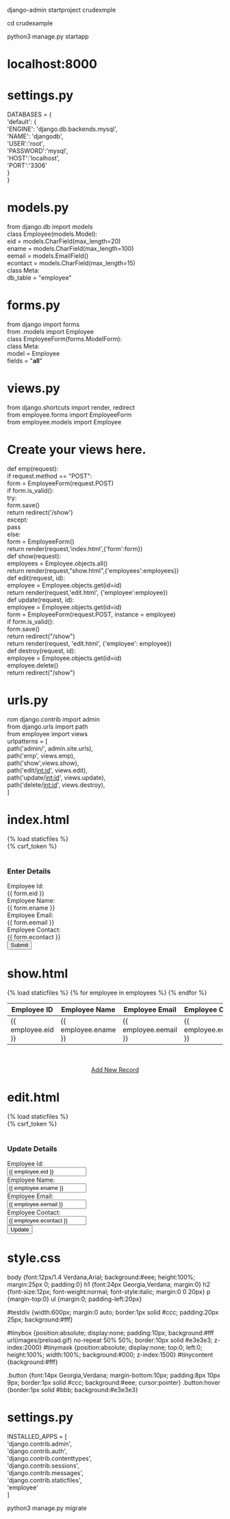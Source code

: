django-admin startproject crudexmple

cd crudexample

python3 manage.py startapp

# localhost:8000

# settings.py
DATABASES = {  
    'default': {  
        'ENGINE': 'django.db.backends.mysql',  
        'NAME': 'djangodb',  
        'USER':'root',  
        'PASSWORD':'mysql',  
        'HOST':'localhost',  
        'PORT':'3306'  
    }  
}  

# models.py
from django.db import models  
class Employee(models.Model):  
    eid = models.CharField(max_length=20)  
    ename = models.CharField(max_length=100)  
    eemail = models.EmailField()  
    econtact = models.CharField(max_length=15)  
    class Meta:  
        db_table = "employee"  

# forms.py

from django import forms  
from .models import Employee  
class EmployeeForm(forms.ModelForm):  
    class Meta:  
        model = Employee  
        fields = "__all__" 

# views.py

from django.shortcuts import render, redirect  
from employee.forms import EmployeeForm  
from employee.models import Employee  
# Create your views here.  
def emp(request):  
    if request.method == "POST":  
        form = EmployeeForm(request.POST)  
        if form.is_valid():  
            try:  
                form.save()  
                return redirect('/show')  
            except:  
                pass  
    else:  
        form = EmployeeForm()  
    return render(request,'index.html',{'form':form})  
def show(request):  
    employees = Employee.objects.all()  
    return render(request,"show.html",{'employees':employees})  
def edit(request, id):  
    employee = Employee.objects.get(id=id)  
    return render(request,'edit.html', {'employee':employee})  
def update(request, id):  
    employee = Employee.objects.get(id=id)  
    form = EmployeeForm(request.POST, instance = employee)  
    if form.is_valid():  
        form.save()  
        return redirect("/show")  
    return render(request, 'edit.html', {'employee': employee})  
def destroy(request, id):  
    employee = Employee.objects.get(id=id)  
    employee.delete()  
    return redirect("/show")  


# urls.py
rom django.contrib import admin  
from django.urls import path  
from employee import views  
urlpatterns = [  
    path('admin/', admin.site.urls),  
    path('emp', views.emp),  
    path('show',views.show),  
    path('edit/<int:id>', views.edit),  
    path('update/<int:id>', views.update),  
    path('delete/<int:id>', views.destroy),  
]  

# index.html

<!DOCTYPE html>  
<html lang="en">  
<head>  
    <meta charset="UTF-8">  
    <title>Index</title>  
    {% load staticfiles %}  
    <link rel="stylesheet" href="{% static 'css/style.css' %}"/>  
</head>  
<body>  
<form method="POST" class="post-form" action="/emp">  
        {% csrf_token %}  
    <div class="container">  
<br>  
    <div class="form-group row">  
    <label class="col-sm-1 col-form-label"></label>  
    <div class="col-sm-4">  
    <h3>Enter Details</h3>  
    </div>  
  </div>  
    <div class="form-group row">  
    <label class="col-sm-2 col-form-label">Employee Id:</label>  
    <div class="col-sm-4">  
      {{ form.eid }}  
    </div>  
  </div>  
  <div class="form-group row">  
    <label class="col-sm-2 col-form-label">Employee Name:</label>  
    <div class="col-sm-4">  
      {{ form.ename }}  
    </div>  
  </div>  
    <div class="form-group row">  
    <label class="col-sm-2 col-form-label">Employee Email:</label>  
    <div class="col-sm-4">  
      {{ form.eemail }}  
    </div>  
  </div>  
    <div class="form-group row">  
    <label class="col-sm-2 col-form-label">Employee Contact:</label>  
    <div class="col-sm-4">  
      {{ form.econtact }}  
    </div>  
  </div>  
    <div class="form-group row">  
    <label class="col-sm-1 col-form-label"></label>  
    <div class="col-sm-4">  
    <button type="submit" class="btn btn-primary">Submit</button>  
    </div>  
  </div>  
    </div>  
</form>  
</body>  
</html>  


# show.html


<!DOCTYPE html>  
<html lang="en">  
<head>  
    <meta charset="UTF-8">  
    <title>Employee Records</title>  
     {% load staticfiles %}  
    <link rel="stylesheet" href="{% static 'css/style.css' %}"/>  
</head>  
<body>  
<table class="table table-striped table-bordered table-sm">  
    <thead class="thead-dark">  
    <tr>  
        <th>Employee ID</th>  
        <th>Employee Name</th>  
        <th>Employee Email</th>  
        <th>Employee Contact</th>  
        <th>Actions</th>  
    </tr>  
    </thead>  
    <tbody>  
{% for employee in employees %}  
    <tr>  
        <td>{{ employee.eid }}</td>  
        <td>{{ employee.ename }}</td>  
        <td>{{ employee.eemail }}</td>  
        <td>{{ employee.econtact }}</td>  
        <td>  
            <a href="/edit/{{ employee.id }}"><span class="glyphicon glyphicon-pencil" >Edit</span></a>  
            <a href="/delete/{{ employee.id }}">Delete</a>  
        </td>  
    </tr>  
{% endfor %}  
    </tbody>  
</table>  
<br>  
<br>  
<center><a href="/emp" class="btn btn-primary">Add New Record</a></center>  
</body>  
</html>
 

# edit.html

<!DOCTYPE html>  
<html lang="en">  
<head>  
    <meta charset="UTF-8">  
    <title>Index</title>  
    {% load staticfiles %}  
    <link rel="stylesheet" href="{% static 'css/style.css' %}"/>  
</head>  
<body>  
<form method="POST" class="post-form" action="/update/{{employee.id}}">  
        {% csrf_token %}  
    <div class="container">  
<br>  
    <div class="form-group row">  
    <label class="col-sm-1 col-form-label"></label>  
    <div class="col-sm-4">  
    <h3>Update Details</h3>  
    </div>  
  </div>  
    <div class="form-group row">  
    <label class="col-sm-2 col-form-label">Employee Id:</label>  
    <div class="col-sm-4">  
        <input type="text" name="eid" id="id_eid" required maxlength="20" value="{{ employee.eid }}"/>  
    </div>  
  </div>  
  <div class="form-group row">  
    <label class="col-sm-2 col-form-label">Employee Name:</label>  
    <div class="col-sm-4">  
        <input type="text" name="ename" id="id_ename" required maxlength="100" value="{{ employee.ename }}" />  
    </div>  
  </div>  
    <div class="form-group row">  
    <label class="col-sm-2 col-form-label">Employee Email:</label>  
    <div class="col-sm-4">  
        <input type="email" name="eemail" id="id_eemail" required maxlength="254" value="{{ employee.eemail }}" />  
    </div>  
  </div>  
    <div class="form-group row">  
    <label class="col-sm-2 col-form-label">Employee Contact:</label>  
    <div class="col-sm-4">  
        <input type="text" name="econtact" id="id_econtact" required maxlength="15" value="{{ employee.econtact }}" />  
    </div>  
  </div>  
    <div class="form-group row">  
    <label class="col-sm-1 col-form-label"></label>  
    <div class="col-sm-4">  
    <button type="submit" class="btn btn-success">Update</button>  
    </div>  
  </div>  
    </div>  
</form>  
</body>  
</html>  


# style.css

body {font:12px/1.4 Verdana,Arial; background:#eee; height:100%; margin:25px 0; padding:0}
h1 {font:24px Georgia,Verdana; margin:0}
h2 {font-size:12px; font-weight:normal; font-style:italic; margin:0 0 20px}
p {margin-top:0}
ul {margin:0; padding-left:20px}

#testdiv {width:600px; margin:0 auto; border:1px solid #ccc; padding:20px 25px; background:#fff}

#tinybox {position:absolute; display:none; padding:10px; background:#fff url(images/preload.gif) no-repeat 50% 50%; border:10px solid #e3e3e3; z-index:2000}
#tinymask {position:absolute; display:none; top:0; left:0; height:100%; width:100%; background:#000; z-index:1500}
#tinycontent {background:#fff}

.button {font:14px Georgia,Verdana; margin-bottom:10px; padding:8px 10px 9px; border:1px solid #ccc; background:#eee; cursor:pointer}
.button:hover {border:1px solid #bbb; background:#e3e3e3}


# settings.py
INSTALLED_APPS = [  
    'django.contrib.admin',  
    'django.contrib.auth',  
    'django.contrib.contenttypes',  
    'django.contrib.sessions',  
    'django.contrib.messages',  
    'django.contrib.staticfiles',  
    'employee'  
]  


python3 manage.py migrate  



